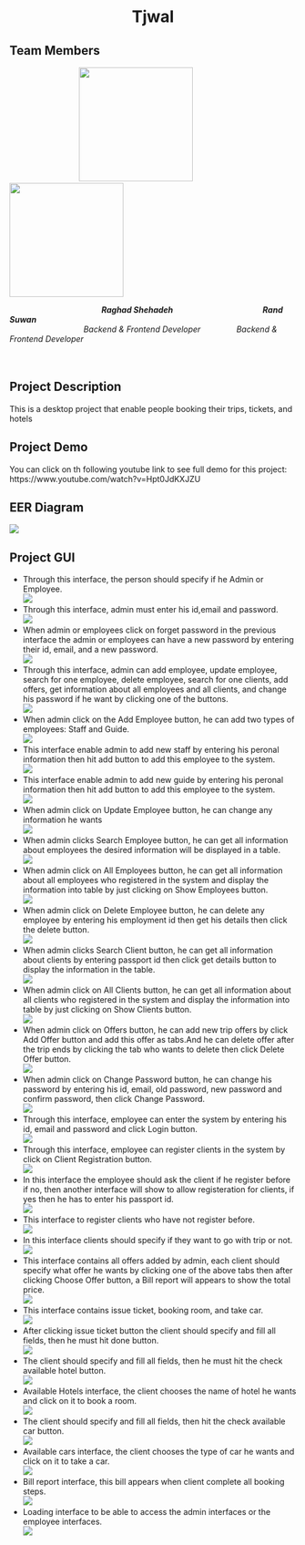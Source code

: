 <h1 align="center">Tjwal</h1> 
<h2 align="left"> Team Members</h2>

&nbsp; &nbsp; &nbsp; &nbsp; &nbsp; &nbsp;&nbsp; &nbsp; &nbsp; &nbsp; &nbsp; &nbsp; &nbsp;&nbsp; &nbsp; &nbsp; &nbsp;<img src="https://user-images.githubusercontent.com/100478249/176669221-c5ba42d5-be16-49de-a6d9-12c09898dcf8.png" width="200" height="200">   &nbsp; &nbsp; &nbsp; &nbsp; &nbsp; &nbsp; &nbsp; &nbsp; &nbsp; <img src="https://user-images.githubusercontent.com/100478249/156831225-28b02cc5-423b-4701-9cb2-23ea54952f44.png" width="200" height="200"> 

&nbsp; &nbsp; &nbsp; &nbsp; &nbsp; &nbsp;&nbsp; &nbsp; &nbsp; &nbsp; &nbsp; &nbsp; &nbsp; &nbsp; &nbsp; &nbsp; &nbsp; &nbsp; &nbsp; &nbsp; &nbsp; ***Raghad Shehadeh*** &nbsp; &nbsp; &nbsp; &nbsp; &nbsp; &nbsp; &nbsp; &nbsp; &nbsp;&nbsp; &nbsp; &nbsp;&nbsp; &nbsp; &nbsp; &nbsp; &nbsp; &nbsp;&nbsp; &nbsp; &nbsp; ***Rand Suwan*** 
<br>
&nbsp; &nbsp; &nbsp; &nbsp; &nbsp; &nbsp;&nbsp; &nbsp; &nbsp; &nbsp; &nbsp; &nbsp; &nbsp; &nbsp; &nbsp; &nbsp; &nbsp;   *Backend & Frontend Developer*  &nbsp; &nbsp; &nbsp; &nbsp; &nbsp; &nbsp; &nbsp;&nbsp; *Backend & Frontend Developer* 
<br><br><br>

<h2 align="left"> Project Description</h2> 
<p>This is a desktop project that enable people booking their trips, tickets, and hotels</p>
<h2 align="left"> Project Demo</h2> 
<p> You can click on th following youtube link to see full demo for this project: https://www.youtube.com/watch?v=Hpt0JdKXJZU </p>
<h2 align="left"> EER Diagram</h2> 
<img align="center" src="https://user-images.githubusercontent.com/100478249/176670489-39ca3059-0990-48f7-8dca-688adcdb68be.png">
<h2 align="left"> Project GUI</h2> 
<ul>
  <li>Through this interface, the person should specify if he Admin or Employee.<br><img src="https://user-images.githubusercontent.com/100478249/176677082-e1d87c6b-aa6f-40ac-b7ec-d66aea21dbc5.png">
  </li>
      <li>Through this interface, admin must enter his id,email and password.<br><img src="https://user-images.githubusercontent.com/100478249/176677176-42c7f562-93fc-47a9-aa7b-14dfea4400d8.png">
  </li>
  <li> When admin or employees click on forget password in the previous interface the admin or employees can have a new password by entering their id, email, and a new password.<br> 
 <img src="https://user-images.githubusercontent.com/100478249/176677195-3bdc00b0-9d38-4fce-966d-fabba25c64d5.png">
  </li>
   <li> Through this interface, admin can add employee, update employee, search for one employee, delete employee, search for one clients, add offers, get information about all employees and all clients, and change his password if he want by clicking one of the buttons.<br><img src="https://user-images.githubusercontent.com/100478249/176677206-1a0eab9c-5e19-4c7c-a117-3a9360be826b.png">
  </li>
   <li> When admin click on the Add Employee button, he can add two types of employees: Staff and Guide.<br><img src="https://user-images.githubusercontent.com/100478249/176678981-cd02b447-28c1-44a4-b873-ef94d1c1d101.png">
  </li>
  <li> This interface enable admin to add new staff by entering his peronal information then hit add button to add this employee to the system.<br><img src="https://user-images.githubusercontent.com/100478249/176678996-78f39801-873c-4df7-8cf0-cf831330fa95.png">
  </li>
   <li>This interface enable admin to add new guide by entering his peronal information then hit add button to add this employee to the system.<br><img src="https://user-images.githubusercontent.com/100478249/176679021-f126b985-33aa-4572-914d-370a4b11f670.png">
  </li>
    <li> When admin click on Update Employee button, he can change any information he wants<br><img src="https://user-images.githubusercontent.com/100478249/176679037-f2d08410-e23c-4649-aaa6-42c0d355f2a4.png">
  </li>
   <li> When admin clicks Search Employee button, he can get all information about employees the desired information will be displayed in a table.<br><img src="https://user-images.githubusercontent.com/100478249/176680383-fc84ee77-41a8-4229-af32-e04cf72b2271.png">
  </li>
   <li> When admin click on All Employees button, he can get all information about all employees who registered in the system and display the information into table by just clicking on Show Employees button.<br><img src="https://user-images.githubusercontent.com/100478249/176680437-5b4c3c41-b917-441d-bf39-25b4323c64d5.png">
  </li>
   <li> When admin click on Delete Employee button, he can delete any employee by entering his employment id then get his details then click the delete button.<br><img src="https://user-images.githubusercontent.com/100478249/176680453-524f3c9d-e3d7-41d5-99f3-ac4d17b30c18.png">
  </li>
   <li> When admin clicks Search Client button, he can get all information about clients by entering passport id then click get details button to display the information in the table.<br><img src="https://user-images.githubusercontent.com/100478249/176680488-a34fddf2-d525-4a94-8727-2cbbcd79a205.png">
  </li>
  
  <li>When admin click on All Clients button, he can get all information about all clients who registered in the system and display the information into table by just clicking on Show Clients button.<br><img src="https://user-images.githubusercontent.com/100478249/176683522-94820b6b-cf8f-4a8d-9054-ab9476257b82.png">
  </li>
   <li>When admin click on Offers button, he can add new trip offers by click Add Offer button and add this offer as tabs.And he can delete offer after the trip ends by clicking the tab who wants to delete then click Delete Offer button.<br><img src="https://user-images.githubusercontent.com/100478249/176680453-524f3c9d-e3d7-41d5-99f3-ac4d17b30c18.png">
  </li>
   <li>When admin click on Change Password button, he can change his password by entering his id, email, old password, new password and confirm password, then click Change Password.<br><img src="https://user-images.githubusercontent.com/100478249/176683576-9c5b6a8d-d05f-4e8e-b1b2-d72cc9fbf502.png">
    <li>Through this interface, employee can enter the system by entering his id, email and password and click Login button.<br><img src="https://user-images.githubusercontent.com/100478249/176683650-de096f3b-45e0-4322-85f9-920ffd3c1380.png">
  </li>
  <li>Through this interface, employee can register clients in the system by click on Client Registration button.<br><img src="https://user-images.githubusercontent.com/100478249/176685268-6f7d4d40-16c4-49cc-a1be-7ee9e7567e93.png">
  </li>
   <li>In this interface the employee should ask the client if he register before if no, then another interface will show to allow registeration for clients, if yes then he has to enter his passport id.<br><img src="https://user-images.githubusercontent.com/100478249/176685282-13f65e76-c033-46d4-a428-5b2f4e1635fa.png">
  </li>
   <li>This interface to register clients who have not register before.<br><img src="https://user-images.githubusercontent.com/100478249/176685351-3dbb9780-2b97-4cde-a149-1ad05e281462.png">
  </li>
   <li>In this interface clients should specify if they want to go with trip or not.<br><img src="https://user-images.githubusercontent.com/100478249/176686724-6a54c630-0029-4e3c-af3b-b814c6a6283d.png">
  </li>
  
   <li>This interface contains all offers added by admin, each client should specify what offer he wants by clicking one of the above tabs then after clicking Choose Offer button, a Bill report will appears to show the total price.<br><img src="https://user-images.githubusercontent.com/100478249/176688349-783729bc-9e8b-475c-a105-616001624d6d.png">
  </li>
    <li>This interface contains issue ticket, booking room, and take car.<br><img src="https://user-images.githubusercontent.com/100478249/176686770-000376fb-7e18-480a-a89c-885a55432cdd.png">
  </li>
    <li>After clicking issue ticket button the client should specify and fill all fields, then he must hit done button. <br><img src="https://user-images.githubusercontent.com/100478249/176686784-46af20ca-09b8-4882-be3c-0d3c425b0f53.png">
  </li>
    <li>The client should specify and fill all fields, then he must hit the check available hotel button.<br><img src="https://user-images.githubusercontent.com/100478249/176687790-acb185b9-8ca0-4a97-855d-b5b4451602bd.png">
  </li>
  
  <li>Available Hotels interface, the client chooses the name of hotel he wants and click on it to book a room.<br><img src="https://user-images.githubusercontent.com/100478249/176689765-7203bce1-4e65-4236-b332-7341e823d35d.png">
  </li>
  <li>The client should specify and fill all fields, then hit the check available car button.<br><img src="https://user-images.githubusercontent.com/100478249/176689785-8cfef90e-3094-47d0-a343-fc63e5340d9f.png">
  </li>
  <li>Available cars interface, the client chooses the type of car he wants and click on it to take a car.<br><img src="https://user-images.githubusercontent.com/100478249/176689824-0a0fb202-71e5-498b-9753-1717bc956b00.png">
  </li>
  <li>Bill report interface, this bill appears when client complete all booking steps.<br><img src="https://user-images.githubusercontent.com/100478249/176689866-2d996032-719c-41e6-a66d-ade0951d6e23.png">
  </li>
  <li>Loading interface to be able to access the admin interfaces or the employee interfaces.<br><img src="https://user-images.githubusercontent.com/100478249/176689880-935aec53-c4f4-486a-a8cd-9f21e53965b7.png">
  </li>
  
  </ul>


